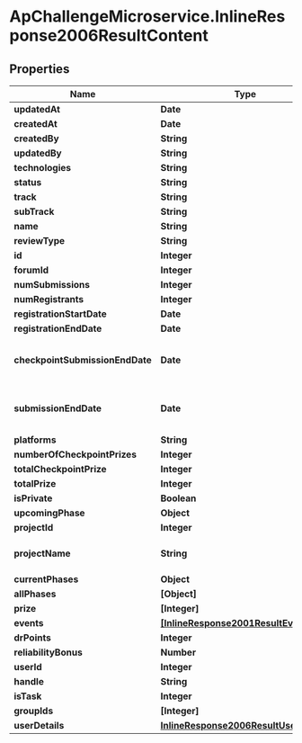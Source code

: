 # ApChallengeMicroservice.InlineResponse2006ResultContent

## Properties
Name | Type | Description | Notes
------------ | ------------- | ------------- | -------------
**updatedAt** | **Date** |  | [optional] 
**createdAt** | **Date** |  | [optional] 
**createdBy** | **String** |  | [optional] 
**updatedBy** | **String** |  | [optional] 
**technologies** | **String** |  | [optional] 
**status** | **String** |  | [optional] 
**track** | **String** |  | [optional] 
**subTrack** | **String** |  | [optional] 
**name** | **String** |  | [optional] 
**reviewType** | **String** |  | [optional] 
**id** | **Integer** |  | [optional] 
**forumId** | **Integer** |  | [optional] 
**numSubmissions** | **Integer** |  | [optional] 
**numRegistrants** | **Integer** |  | [optional] 
**registrationStartDate** | **Date** |  | [optional] 
**registrationEndDate** | **Date** |  | [optional] 
**checkpointSubmissionEndDate** | **Date** | ISO-8601 formatted date times (YYYY-MM-DDTHH:mm:ss.sssZ) | [optional] 
**submissionEndDate** | **Date** | ISO-8601 formatted date times (YYYY-MM-DDTHH:mm:ss.sssZ) | [optional] 
**platforms** | **String** |  | [optional] 
**numberOfCheckpointPrizes** | **Integer** |  | [optional] 
**totalCheckpointPrize** | **Integer** |  | [optional] 
**totalPrize** | **Integer** |  | [optional] 
**isPrivate** | **Boolean** |  | [optional] 
**upcomingPhase** | **Object** |  | [optional] 
**projectId** | **Integer** |  | [optional] 
**projectName** | **String** | The related project name, only shown for admin | [optional] 
**currentPhases** | **Object** |  | [optional] 
**allPhases** | **[Object]** |  | [optional] 
**prize** | **[Integer]** |  | [optional] 
**events** | [**[InlineResponse2001ResultEvents]**](InlineResponse2001ResultEvents.md) |  | [optional] 
**drPoints** | **Integer** |  | [optional] 
**reliabilityBonus** | **Number** |  | [optional] 
**userId** | **Integer** |  | [optional] 
**handle** | **String** |  | [optional] 
**isTask** | **Integer** |  | [optional] 
**groupIds** | **[Integer]** |  | [optional] 
**userDetails** | [**InlineResponse2006ResultUserDetails**](InlineResponse2006ResultUserDetails.md) |  | [optional] 


